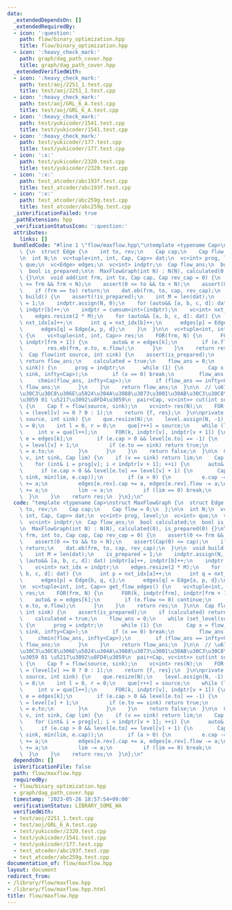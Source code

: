 ```yaml
---
data:
  _extendedDependsOn: []
  _extendedRequiredBy:
  - icon: ':question:'
    path: flow/binary_optimization.hpp
    title: flow/binary_optimization.hpp
  - icon: ':heavy_check_mark:'
    path: graph/dag_path_cover.hpp
    title: graph/dag_path_cover.hpp
  _extendedVerifiedWith:
  - icon: ':heavy_check_mark:'
    path: test/aoj/2251_1.test.cpp
    title: test/aoj/2251_1.test.cpp
  - icon: ':heavy_check_mark:'
    path: test/aoj/GRL_6_A.test.cpp
    title: test/aoj/GRL_6_A.test.cpp
  - icon: ':heavy_check_mark:'
    path: test/yukicoder/1541.test.cpp
    title: test/yukicoder/1541.test.cpp
  - icon: ':heavy_check_mark:'
    path: test/yukicoder/177.test.cpp
    title: test/yukicoder/177.test.cpp
  - icon: ':x:'
    path: test/yukicoder/2320.test.cpp
    title: test/yukicoder/2320.test.cpp
  - icon: ':x:'
    path: test_atcoder/abc193f.test.cpp
    title: test_atcoder/abc193f.test.cpp
  - icon: ':x:'
    path: test_atcoder/abc259g.test.cpp
    title: test_atcoder/abc259g.test.cpp
  _isVerificationFailed: true
  _pathExtension: hpp
  _verificationStatusIcon: ':question:'
  attributes:
    links: []
  bundledCode: "#line 1 \"flow/maxflow.hpp\"\ntemplate <typename Cap>\nstruct MaxFlowGraph\
    \ {\n  struct Edge {\n    int to, rev;\n    Cap cap;\n    Cap flow = 0;\n  };\n\
    \n  int N;\n  vc<tuple<int, int, Cap, Cap>> dat;\n  vc<int> prog, level;\n  vc<int>\
    \ que;\n  vc<Edge> edges;\n  vc<int> indptr;\n  Cap flow_ans;\n  bool calculated;\n\
    \  bool is_prepared;\n\n  MaxFlowGraph(int N) : N(N), calculated(0), is_prepared(0)\
    \ {}\n\n  void add(int frm, int to, Cap cap, Cap rev_cap = 0) {\n    assert(0\
    \ <= frm && frm < N);\n    assert(0 <= to && to < N);\n    assert(Cap(0) <= cap);\n\
    \    if (frm == to) return;\n    dat.eb(frm, to, cap, rev_cap);\n  }\n\n  void\
    \ build() {\n    assert(!is_prepared);\n    int M = len(dat);\n    is_prepared\
    \ = 1;\n    indptr.assign(N, 0);\n    for (auto&& [a, b, c, d]: dat) indptr[a]++,\
    \ indptr[b]++;\n    indptr = cumsum<int>(indptr);\n    vc<int> nxt_idx = indptr;\n\
    \    edges.resize(2 * M);\n    for (auto&& [a, b, c, d]: dat) {\n      int p =\
    \ nxt_idx[a]++;\n      int q = nxt_idx[b]++;\n      edges[p] = Edge{b, q, c};\n\
    \      edges[q] = Edge{a, p, d};\n    }\n  }\n\n  vc<tuple<int, int, Cap>> get_flow_edges()\
    \ {\n    vc<tuple<int, int, Cap>> res;\n    FOR(frm, N) {\n      FOR(k, indptr[frm],\
    \ indptr[frm + 1]) {\n        auto& e = edges[k];\n        if (e.flow <= 0) continue;\n\
    \        res.eb(frm, e.to, e.flow);\n      }\n    }\n    return res;\n  }\n\n\
    \  Cap flow(int source, int sink) {\n    assert(is_prepared);\n    if (calculated)\
    \ return flow_ans;\n    calculated = true;\n    flow_ans = 0;\n    while (set_level(source,\
    \ sink)) {\n      prog = indptr;\n      while (1) {\n        Cap x = flow_dfs(source,\
    \ sink, infty<Cap>);\n        if (x == 0) break;\n        flow_ans += x;\n   \
    \     chmin(flow_ans, infty<Cap>);\n        if (flow_ans == infty<Cap>) return\
    \ flow_ans;\n      }\n    }\n    return flow_ans;\n  }\n\n  // \u6700\u5C0F\u30AB\
    \u30C3\u30C8\u306E\u5024\u304A\u3088\u3073\u3001\u30AB\u30C3\u30C8\u3092\u8868\
    \u3059 01 \u5217\u3092\u8FD4\u3059\n  pair<Cap, vc<int>> cut(int source, int sink)\
    \ {\n    Cap f = flow(source, sink);\n    vc<int> res(N);\n    FOR(v, N) res[v]\
    \ = (level[v] >= 0 ? 0 : 1);\n    return {f, res};\n  }\n\nprivate:\n  bool set_level(int\
    \ source, int sink) {\n    que.resize(N);\n    level.assign(N, -1);\n    level[source]\
    \ = 0;\n    int l = 0, r = 0;\n    que[r++] = source;\n    while (l < r) {\n \
    \     int v = que[l++];\n      FOR(k, indptr[v], indptr[v + 1]) {\n        auto&\
    \ e = edges[k];\n        if (e.cap > 0 && level[e.to] == -1) {\n          level[e.to]\
    \ = level[v] + 1;\n          if (e.to == sink) return true;\n          que[r++]\
    \ = e.to;\n        }\n      }\n    }\n    return false;\n  }\n\n  Cap flow_dfs(int\
    \ v, int sink, Cap lim) {\n    if (v == sink) return lim;\n    Cap res = 0;\n\
    \    for (int& i = prog[v]; i < indptr[v + 1]; ++i) {\n      auto& e = edges[i];\n\
    \      if (e.cap > 0 && level[e.to] == level[v] + 1) {\n        Cap a = flow_dfs(e.to,\
    \ sink, min(lim, e.cap));\n        if (a > 0) {\n          e.cap -= a, e.flow\
    \ += a;\n          edges[e.rev].cap += a, edges[e.rev].flow -= a;\n          res\
    \ += a;\n          lim -= a;\n          if (lim == 0) break;\n        }\n    \
    \  }\n    }\n    return res;\n  }\n};\n"
  code: "template <typename Cap>\nstruct MaxFlowGraph {\n  struct Edge {\n    int\
    \ to, rev;\n    Cap cap;\n    Cap flow = 0;\n  };\n\n  int N;\n  vc<tuple<int,\
    \ int, Cap, Cap>> dat;\n  vc<int> prog, level;\n  vc<int> que;\n  vc<Edge> edges;\n\
    \  vc<int> indptr;\n  Cap flow_ans;\n  bool calculated;\n  bool is_prepared;\n\
    \n  MaxFlowGraph(int N) : N(N), calculated(0), is_prepared(0) {}\n\n  void add(int\
    \ frm, int to, Cap cap, Cap rev_cap = 0) {\n    assert(0 <= frm && frm < N);\n\
    \    assert(0 <= to && to < N);\n    assert(Cap(0) <= cap);\n    if (frm == to)\
    \ return;\n    dat.eb(frm, to, cap, rev_cap);\n  }\n\n  void build() {\n    assert(!is_prepared);\n\
    \    int M = len(dat);\n    is_prepared = 1;\n    indptr.assign(N, 0);\n    for\
    \ (auto&& [a, b, c, d]: dat) indptr[a]++, indptr[b]++;\n    indptr = cumsum<int>(indptr);\n\
    \    vc<int> nxt_idx = indptr;\n    edges.resize(2 * M);\n    for (auto&& [a,\
    \ b, c, d]: dat) {\n      int p = nxt_idx[a]++;\n      int q = nxt_idx[b]++;\n\
    \      edges[p] = Edge{b, q, c};\n      edges[q] = Edge{a, p, d};\n    }\n  }\n\
    \n  vc<tuple<int, int, Cap>> get_flow_edges() {\n    vc<tuple<int, int, Cap>>\
    \ res;\n    FOR(frm, N) {\n      FOR(k, indptr[frm], indptr[frm + 1]) {\n    \
    \    auto& e = edges[k];\n        if (e.flow <= 0) continue;\n        res.eb(frm,\
    \ e.to, e.flow);\n      }\n    }\n    return res;\n  }\n\n  Cap flow(int source,\
    \ int sink) {\n    assert(is_prepared);\n    if (calculated) return flow_ans;\n\
    \    calculated = true;\n    flow_ans = 0;\n    while (set_level(source, sink))\
    \ {\n      prog = indptr;\n      while (1) {\n        Cap x = flow_dfs(source,\
    \ sink, infty<Cap>);\n        if (x == 0) break;\n        flow_ans += x;\n   \
    \     chmin(flow_ans, infty<Cap>);\n        if (flow_ans == infty<Cap>) return\
    \ flow_ans;\n      }\n    }\n    return flow_ans;\n  }\n\n  // \u6700\u5C0F\u30AB\
    \u30C3\u30C8\u306E\u5024\u304A\u3088\u3073\u3001\u30AB\u30C3\u30C8\u3092\u8868\
    \u3059 01 \u5217\u3092\u8FD4\u3059\n  pair<Cap, vc<int>> cut(int source, int sink)\
    \ {\n    Cap f = flow(source, sink);\n    vc<int> res(N);\n    FOR(v, N) res[v]\
    \ = (level[v] >= 0 ? 0 : 1);\n    return {f, res};\n  }\n\nprivate:\n  bool set_level(int\
    \ source, int sink) {\n    que.resize(N);\n    level.assign(N, -1);\n    level[source]\
    \ = 0;\n    int l = 0, r = 0;\n    que[r++] = source;\n    while (l < r) {\n \
    \     int v = que[l++];\n      FOR(k, indptr[v], indptr[v + 1]) {\n        auto&\
    \ e = edges[k];\n        if (e.cap > 0 && level[e.to] == -1) {\n          level[e.to]\
    \ = level[v] + 1;\n          if (e.to == sink) return true;\n          que[r++]\
    \ = e.to;\n        }\n      }\n    }\n    return false;\n  }\n\n  Cap flow_dfs(int\
    \ v, int sink, Cap lim) {\n    if (v == sink) return lim;\n    Cap res = 0;\n\
    \    for (int& i = prog[v]; i < indptr[v + 1]; ++i) {\n      auto& e = edges[i];\n\
    \      if (e.cap > 0 && level[e.to] == level[v] + 1) {\n        Cap a = flow_dfs(e.to,\
    \ sink, min(lim, e.cap));\n        if (a > 0) {\n          e.cap -= a, e.flow\
    \ += a;\n          edges[e.rev].cap += a, edges[e.rev].flow -= a;\n          res\
    \ += a;\n          lim -= a;\n          if (lim == 0) break;\n        }\n    \
    \  }\n    }\n    return res;\n  }\n};\n"
  dependsOn: []
  isVerificationFile: false
  path: flow/maxflow.hpp
  requiredBy:
  - flow/binary_optimization.hpp
  - graph/dag_path_cover.hpp
  timestamp: '2023-05-26 18:57:54+09:00'
  verificationStatus: LIBRARY_SOME_WA
  verifiedWith:
  - test/aoj/2251_1.test.cpp
  - test/aoj/GRL_6_A.test.cpp
  - test/yukicoder/2320.test.cpp
  - test/yukicoder/1541.test.cpp
  - test/yukicoder/177.test.cpp
  - test_atcoder/abc193f.test.cpp
  - test_atcoder/abc259g.test.cpp
documentation_of: flow/maxflow.hpp
layout: document
redirect_from:
- /library/flow/maxflow.hpp
- /library/flow/maxflow.hpp.html
title: flow/maxflow.hpp
---
```


